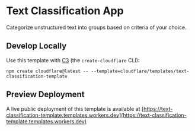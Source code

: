 # Text Classification App

Categorize unstructured text into groups based on criteria of your choice.

## Develop Locally

Use this template with [C3](https://developers.cloudflare.com/pages/get-started/c3/) (the `create-cloudflare` CLI):

```
npm create cloudflare@latest -- --template=cloudflare/templates/text-classification-template
```

## Preview Deployment

A live public deployment of this template is available at [https://text-classification-template.templates.workers.dev](https://text-classification-template.templates.workers.dev)
